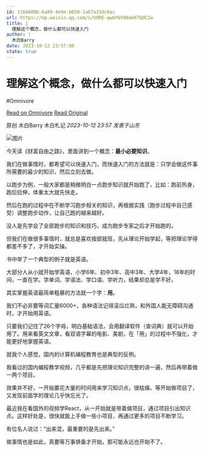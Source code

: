```yaml
---
id: 116b608b-6a89-4e9e-b850-1a67a15dc6ac
url: https://mp.weixin.qq.com/s/UORE-qwmYbV9Oae6TQdC2w
title: |
  理解这个概念，做什么都可以快速入门
author: |
  木白Barry
date: 2023-10-12 23:57:00
state: true
---
```


# 理解这个概念，做什么都可以快速入门
#Omnivore

[Read on Omnivore](https://omnivore.app/me/https-mp-weixin-qq-com-s-uore-qwm-yb-v-9-oae-6-t-qd-c-2-w-18c0ae9d0b5)
[Read Original](https://mp.weixin.qq.com/s/UORE-qwmYbV9Oae6TQdC2w)

原创 木白Barry  木白札记 _2023-10-12 23:57_ _发表于山东_ 

![图片](https://proxy-prod.omnivore-image-cache.app/0x0,s9_f6rHGTbWJiMdtYxfbMY1qOC7nl8rDOLY_CVRXE9HA/https://mmbiz.qpic.cn/sz_mmbiz_png/lhqDlIYRo62aoxy6qDuf6MrC80dXI5w29QPew4XDKxnRMyoA49nHTMr5NnxFeKEYZoD4eLvLKLica50gLc3rrSQ/640?wx_fmt=png)

今天读《财富自由之路》，里面讲到一个概念：**最小必要知识**。

我们在做事情时，都希望可以快速入门，而快速入门的方法就是：只学会做这件事所需要的最少的知识，然后立刻去做。

以跑步为例，一般大家都是稍微明白一点跑步知识就开始跑了，比如：跑前热身，跑后拉伸，体重太大就先快走。

然后在跑的过程中在不断学习跑步相关的知识，再根据实践（跑步过程中自己感受）调整跑步动作，让自己跑的越来越好。

没人是先学会了全部跑步的知识和技巧，成为跑步专家之后才开始跑的。

但我们在做很多事情时，就总是喜欢按部就班，先从理论开始学起，等把理论学得都差不多了，才开始实操。

书中举了一个典型的例子就是英语。

大部分人从小就开始学英语，小学6年、初中3年、高中3年、大学4年，16年的时间，一直在学。学单词、学语法、学口语、学听力，结果却总是学不好。

其实掌握英语最简单粗暴的方法就一个字：**用**。

我们不必非要等词汇量6000+，各种语法记得滚瓜烂熟，和外国人能无障碍沟通时，才开始用英语。

只要我们记住了26个字母，明白基础语法，会用翻译软件（查词典）就可以开始用了。用来看英文文章，看双语字幕的电影、美剧，在「用」的过程中不强化，才能更好地掌握英语。

就我个人感觉，国内的计算机编程教育也是典型的反例。

我看过的国内编程教学视频，几乎都是先把理论知识完整的讲一遍，然后再带着做一两个项目。

效果并不好，一开始要花大量的时间用来学习知识点，很枯燥。等开始做项目了，又发现前面学的理论几乎快忘光了。

最近我在看国外的视频学React，从一开始就是带着做项目，通过项目引出知识点。这样好处是，很快就能上手做一些小项目，再通过更多的项目不断学习。

有位名人说过：“出来混，最重要的是先出来。”

做事情也是如此，真要等万事俱备才开始，那可能永远也开始不了。



